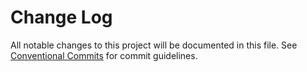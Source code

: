 # Change Log


All notable changes to this project will be documented in this file.
See [Conventional Commits](https://conventionalcommits.org) for commit guidelines.

